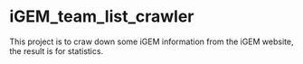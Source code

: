 # iGEM_team_list_crawler
This project is to craw down some iGEM information from the iGEM website, the result is for statistics.
